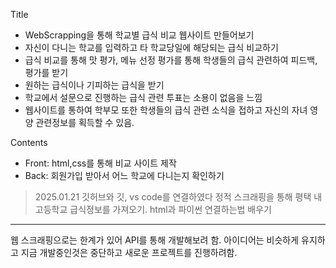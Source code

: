 Title
- WebScrapping을 통해 학교별 급식 비교 웹사이트 만들어보기
- 자신이 다니는 학교를 입력하고 타 학교당일에 해당되는 급식 비교하기
- 급식 비교를 통해 맛 평가, 메뉴 선정 평가를 통해 학생들의 급식 관련하여 피드백, 평가를 받기
- 원하는 급식이나 기피하는 급식을 받기
- 학교에서 설문으로 진행하는 급식 관련 투표는 소용이 없음을 느낌
- 웹사이트를 통하여 학부모 또한 학생들의 급식 관련 소식을 접하고 자신의 자녀 영양 관련정보를 획득할 수 있음.

Contents
- Front: html,css를 통해 비교 사이트 제작
- Back: 회원가입 받아서 어느 학교에 다니는지 확인하기

> 2025.01.21
깃허브와 깃, vs code를 연결하였다
정적 스크래핑을 통해 평택 내 고등학교 급식정보를 가져오기.
html과 파이썬 연결하는법 배우기

---------------------------------------------
웹 스크래핑으로는 한계가 있어 API를 통해 개발해보려 함.
아이디어는 비슷하게 유지하고 지금 개발중인것은 중단하고 새로운 프로젝트를 진행하려함.